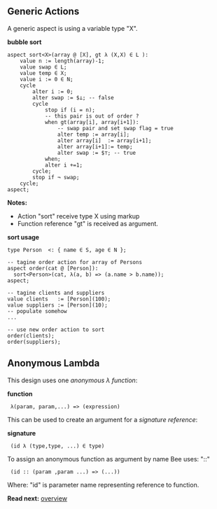 ## Generic Actions

A generic aspect is using a variable type "X". 

**bubble sort**

```
aspect sort<X>(array @ [X], gt λ (X,X) ∈ L ):
    value n := length(array)-1;
    value swap ∈ L;
    value temp ∈ X;
    value i := 0 ∈ N;
    cycle
        alter i := 0;
        alter swap := $⊥; -- false
        cycle 
            stop if (i = n);
            -- this pair is out of order ?
            when gt(array[i], array[i+1]):
                -- swap pair and set swap flag = true
                alter temp := array[i];
                alter array[i]  := array[i+1];
                alter array[i+1]:= temp;
                alter swap := $⊤; -- true
            when;
            alter i +=1;
        cycle; 
        stop if ¬ swap;
    cycle;
aspect;
```

**Notes:**

* Action "sort" receive type X using markup <X> 
* Function reference "gt" is received as argument.

**sort usage**

```
type Person  <: { name ∈ S, age ∈ N };

-- tagine order action for array of Persons
aspect order(cat @ [Person]):
  sort<Person>(cat, λ(a, b) => (a.name > b.name));
aspect;

-- tagine clients and suppliers
value clients   := [Person](100);
value suppliers := [Person](10);
-- populate somehow
...

-- use new order action to sort
order(clients);
order(suppliers);
```

## Anonymous Lambda

This design uses one _anonymous λ function_:


**function**
```
 λ(param, param,...) => (expression)
```

This can be used to create an argument for a _signature reference_:

**signature**
```
 (id λ (type,type, ...) ∈ type)
```

To assign an anonymous function as argument by name Bee uses: "::"

```
 (id :: (param ,param ...) => (...))
```

Where: "id" is parameter name representing reference to function.

**Read next:** [overview](../syntax/overview.md)